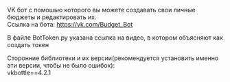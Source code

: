 VK бот с помошью которого вы можете создавать свои личные бюджеты и редактировать их.  
Ссылка на бота: https://vk.com/Budget_Bot  
  
В файле BotToken.py указана ссылка на видео, в котором объясняют как создать токен  
  
Сторонние библиотеки и их версии(рекомендуется установить именно эти версии, чтобы не было ошибок):  
vkbottle==4.2.1
